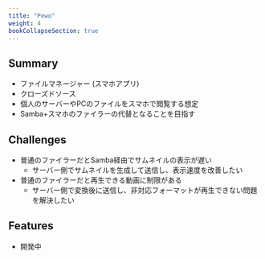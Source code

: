 ```yaml
---
title: "Pewo"
weight: 4
bookCollapseSection: true
---
```


## Summary

- ファイルマネージャー (スマホアプリ)
- クローズドソース
- 個人のサーバーやPCのファイルをスマホで閲覧する想定
- Samba+スマホのファイラーの代替となることを目指す

## Challenges

- 普通のファイラーだとSamba経由でサムネイルの表示が遅い
  - サーバー側でサムネイルを生成して送信し、表示速度を改善したい
- 普通のファイラーだと再生できる動画に制限がある
  - サーバー側で変換後に送信し、非対応フォーマットが再生できない問題を解決したい

## Features

- 開発中
